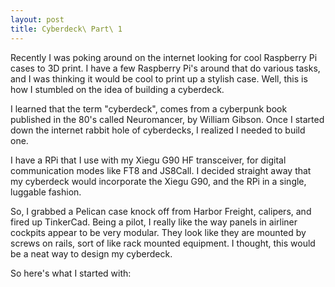 ```yaml
---
layout: post
title: Cyberdeck\ Part\ 1
---
```


Recently I was poking around on the internet looking for cool Raspberry Pi
cases to 3D print. I have a few Raspberry Pi's around that do various tasks,
and I was thinking it would be cool to print up a stylish case. Well, this is
how I stumbled on the idea of building a cyberdeck.

I learned that the term "cyberdeck", comes from a cyberpunk book published in the 80's
called Neuromancer, by William Gibson. Once I started down the internet rabbit
hole of cyberdecks, I realized I needed to build one.

I have a RPi that I use with my Xiegu G90 HF transceiver, for digital
communication modes like FT8 and JS8Call. I decided straight away that my
cyberdeck would incorporate the Xiegu G90, and the RPi in a single, luggable
fashion.

So, I grabbed a Pelican case knock off from Harbor Freight, calipers, and fired
up TinkerCad.  Being a pilot, I really like the way panels in airliner cockpits appear
to be very modular. They look like they are mounted by screws on rails, sort of
like rack mounted equipment. I thought, this would be a neat way to design my
cyberdeck.

So here's what I started with:

